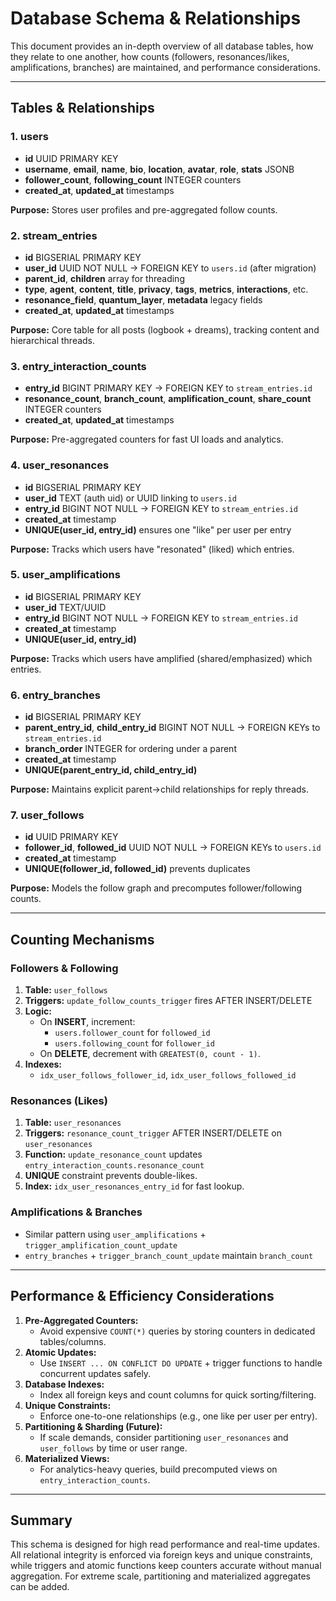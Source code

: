 # Database Schema & Relationships

This document provides an in-depth overview of all database tables, how they relate to one another, how counts (followers, resonances/likes, amplifications, branches) are maintained, and performance considerations.

---

## Tables & Relationships

### 1. users
- **id** UUID PRIMARY KEY
- **username**, **email**, **name**, **bio**, **location**, **avatar**, **role**, **stats** JSONB
- **follower_count**, **following_count** INTEGER counters
- **created_at**, **updated_at** timestamps

**Purpose:** Stores user profiles and pre-aggregated follow counts.

### 2. stream_entries
- **id** BIGSERIAL PRIMARY KEY
- **user_id** UUID NOT NULL → FOREIGN KEY to `users.id` (after migration)
- **parent_id**, **children** array for threading
- **type**, **agent**, **content**, **title**, **privacy**, **tags**, **metrics**, **interactions**, etc.
- **resonance_field**, **quantum_layer**, **metadata** legacy fields
- **created_at**, **updated_at** timestamps

**Purpose:** Core table for all posts (logbook + dreams), tracking content and hierarchical threads.

### 3. entry_interaction_counts
- **entry_id** BIGINT PRIMARY KEY → FOREIGN KEY to `stream_entries.id`
- **resonance_count**, **branch_count**, **amplification_count**, **share_count** INTEGER counters
- **created_at**, **updated_at** timestamps

**Purpose:** Pre-aggregated counters for fast UI loads and analytics.

### 4. user_resonances
- **id** BIGSERIAL PRIMARY KEY
- **user_id** TEXT (auth uid) or UUID linking to `users.id`
- **entry_id** BIGINT NOT NULL → FOREIGN KEY to `stream_entries.id`
- **created_at** timestamp
- **UNIQUE(user_id, entry_id)** ensures one "like" per user per entry

**Purpose:** Tracks which users have "resonated" (liked) which entries.

### 5. user_amplifications
- **id** BIGSERIAL PRIMARY KEY
- **user_id** TEXT/UUID
- **entry_id** BIGINT NOT NULL → FOREIGN KEY to `stream_entries.id`
- **created_at** timestamp
- **UNIQUE(user_id, entry_id)**

**Purpose:** Tracks which users have amplified (shared/emphasized) which entries.

### 6. entry_branches
- **id** BIGSERIAL PRIMARY KEY
- **parent_entry_id**, **child_entry_id** BIGINT NOT NULL → FOREIGN KEYs to `stream_entries.id`
- **branch_order** INTEGER for ordering under a parent
- **created_at** timestamp
- **UNIQUE(parent_entry_id, child_entry_id)**

**Purpose:** Maintains explicit parent→child relationships for reply threads.

### 7. user_follows
- **id** UUID PRIMARY KEY
- **follower_id**, **followed_id** UUID NOT NULL → FOREIGN KEYs to `users.id`
- **created_at** timestamp
- **UNIQUE(follower_id, followed_id)** prevents duplicates

**Purpose:** Models the follow graph and precomputes follower/following counts.

---

## Counting Mechanisms

### Followers & Following
1. **Table:** `user_follows`
2. **Triggers:** `update_follow_counts_trigger` fires AFTER INSERT/DELETE
3. **Logic:**
   - On **INSERT**, increment:
     - `users.follower_count` for `followed_id`
     - `users.following_count` for `follower_id`
   - On **DELETE**, decrement with `GREATEST(0, count - 1)`.
4. **Indexes:**
   - `idx_user_follows_follower_id`, `idx_user_follows_followed_id`

### Resonances (Likes)
1. **Table:** `user_resonances`
2. **Triggers:** `resonance_count_trigger` AFTER INSERT/DELETE on `user_resonances`
3. **Function:** `update_resonance_count` updates `entry_interaction_counts.resonance_count`
4. **UNIQUE** constraint prevents double-likes.
5. **Index:** `idx_user_resonances_entry_id` for fast lookup.

### Amplifications & Branches
- Similar pattern using `user_amplifications` + `trigger_amplification_count_update`
- `entry_branches` + `trigger_branch_count_update` maintain `branch_count`

---

## Performance & Efficiency Considerations

1. **Pre-Aggregated Counters:**
   - Avoid expensive `COUNT(*)` queries by storing counters in dedicated tables/columns.
2. **Atomic Updates:**
   - Use `INSERT ... ON CONFLICT DO UPDATE` + trigger functions to handle concurrent updates safely.
3. **Database Indexes:**
   - Index all foreign keys and count columns for quick sorting/filtering.
4. **Unique Constraints:**
   - Enforce one-to-one relationships (e.g., one like per user per entry).
5. **Partitioning & Sharding (Future):**
   - If scale demands, consider partitioning `user_resonances` and `user_follows` by time or user range.
6. **Materialized Views:**
   - For analytics-heavy queries, build precomputed views on `entry_interaction_counts`.

---

## Summary
This schema is designed for high read performance and real-time updates. All relational integrity is enforced via foreign keys and unique constraints, while triggers and atomic functions keep counters accurate without manual aggregation. For extreme scale, partitioning and materialized aggregates can be added. 